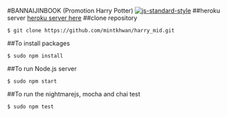 #BANNAIJINBOOK (Promotion Harry Potter)
[![js-standard-style](https://cdn.rawgit.com/feross/standard/master/badge.svg)](https://github.com/feross/standard)
##heroku server
[heroku server here](https://infinite-eyrie-68550.herokuapp.com "BANNAIJINBOOK")
##clone repository
```
$ git clone https://github.com/mintkhwan/harry_mid.git
```
##To install packages
```
$ sudo npm install
```
##To run Node.js server
```
$ sudo npm start
```
##To run the nightmarejs, mocha and chai test
```
$ sudo npm test
```
